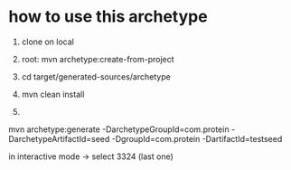 # how to use this archetype

1. clone on local

2. root: mvn archetype:create-from-project

3. cd target/generated-sources/archetype

4. mvn clean install

5. 
mvn archetype:generate -DarchetypeGroupId=com.protein -DarchetypeArtifactId=seed -DgroupId=com.protein -DartifactId=testseed

in interactive mode -> select 3324 (last one)

